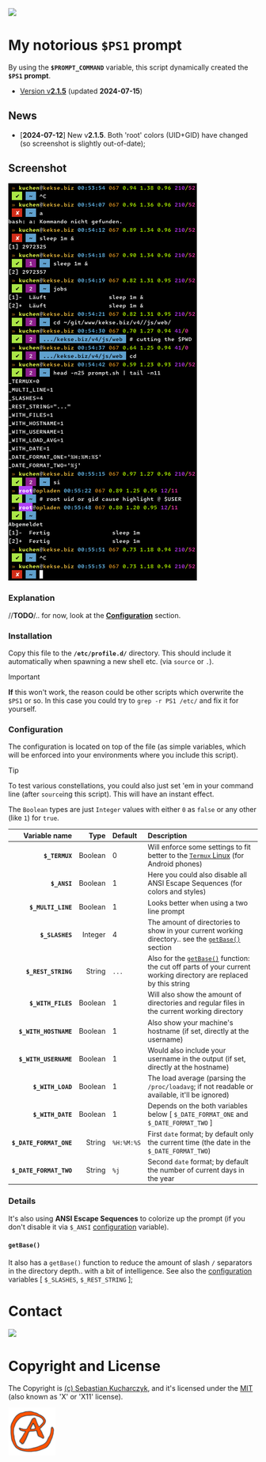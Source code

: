 <img src="https://kekse.biz/github.php?draw&override=github:prompt" />

# My notorious **`$PS1`** prompt
By using the **`$PROMPT_COMMAND`** variable, this script dynamically created the **`$PS1` prompt**.

* [Version v**2.1.5**](sh/prompt.sh) (updated **2024-07-15**)

## News
* \[**2024-07-12**\] New v**2.1.5**. Both 'root' colors (UID+GID) have changed (so screenshot is slightly out-of-date);

## Screenshot
![$PS1](img/screenshot.png)

### Explanation
//**TODO**/.. for now, look at the [**Configuration**](#configuration) section.

### Installation
Copy this file to the **`/etc/profile.d/`** directory. This should include it automatically
when spawning a new shell etc. (via `source` or `.`).

> [!IMPORTANT]
> **If** this won't work, the reason could be other scripts which overwrite the `$PS1` or so.
> In this case you could try to `grep -r PS1 /etc/` and fix it for yourself.

### Configuration
The configuration is located on top of the file (as simple variables, which will be enforced
into your environments where you include this script).

> [!TIP]
> To test various constellations, you could also just set 'em in your command line
> (after `source`ing this script). This will have an instant effect.

The `Boolean` types are just `Integer` values with either `0` as `false` or any other
(like `1`) for `true`.

| Variable name           | Type    | Default    | Description                                                                                                                    |
| ----------------------: | ------: | :--------- | :----------------------------------------------------------------------------------------------------------------------------- |
| **`$_TERMUX`**          | Boolean | 0          | Will enforce some settings to fit better to the [`Termux` Linux](https://termux.dev/) (for Android phones)                     |
| **`$_ANSI`**            | Boolean | 1          | Here you could also disable all ANSI Escape Sequences (for colors and styles)                                                  |
| **`$_MULTI_LINE`**      | Boolean | 1          | Looks better when using a two line prompt                                                                                      |
| **`$_SLASHES`**         | Integer | 4          | The amount of directories to show in your current working directory.. see the [`getBase()`](#getbase) section                  |
| **`$_REST_STRING`**     | String  | `...`      | Also for the [`getBase()`](#getbase) function: the cut off parts of your current working directory are replaced by this string |
| **`$_WITH_FILES`**      | Boolean | 1          | Will also show the amount of directories and regular files in the current working directory                                    |
| **`$_WITH_HOSTNAME`**   | Boolean | 1          | Also show your machine's hostname (if set, directly at the username)                                                           |
| **`$_WITH_USERNAME`**   | Boolean | 1          | Would also include your username in the output (if set, directly at the hostname)                                              |
| **`$_WITH_LOAD`**       | Boolean | 1          | The load average (parsing the `/proc/loadavg`; if not readable or available, it'll be ignored)                                 |
| **`$_WITH_DATE`**       | Boolean | 1          | Depends on the both variables below [ `$_DATE_FORMAT_ONE` and `$_DATE_FORMAT_TWO` ]                                            |
| **`$_DATE_FORMAT_ONE`** | String  | `%H:%M:%S` | First `date` format; by default only the current time (the date in the `$_DATE_FORMAT_TWO`)                                    |
| **`$_DATE_FORMAT_TWO`** | String  | `%j`       | Second `date` format; by default the number of current days in the year                                                        |

### Details
It's also using **ANSI Escape Sequences** to colorize up the prompt (if you don't disable it via `$_ANSI`
[configuration](#configuration) variable).

#### `getBase()`
It also has a `getBase()` function to reduce the amount of slash `/` separators in the directory depth..
with a bit of intelligence. See also the [configuration](#configuration) variables [ `$_SLASHES`, `$_REST_STRING` ];

# Contact
<img src="https://kekse.biz/github.php?override=github:prompt&draw&text=prompt@kekse.biz&angle=6&size=38pt&fg=150,20,90&font=OpenSans&ro&readonly&h=64&v=16" />

# Copyright and License
The Copyright is [(c) Sebastian Kucharczyk](./COPYRIGHT.txt),
and it's licensed under the [MIT](./LICENSE.txt) (also known as 'X' or 'X11' license).

<a href="https://kekse.biz/">
<img src="favicon.png" alt="Favicon" />
</a>

